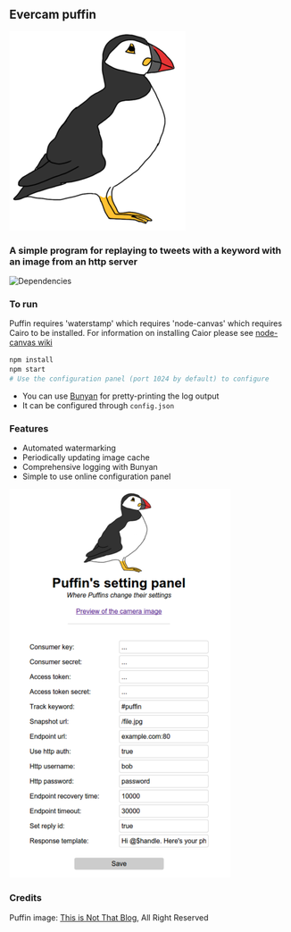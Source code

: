 ## Evercam puffin
![Puffin](public/puffin.png)

### A simple program for replaying to tweets with a keyword with an image from an http server

![Dependencies](https://david-dm.org/evercam/puffin.svg?style=flat)

### To run

Puffin requires 'waterstamp' which requires 'node-canvas' which requires Cairo to be installed.
For information on installing Caior please see [node-canvas wiki](https://github.com/learnboost/node-canvas/wiki)

```bash
npm install
npm start
# Use the configuration panel (port 1024 by default) to configure
```

* You can use [Bunyan](https://github.com/trentm/node-bunyan) for pretty-printing the log output
* It can be configured through `config.json`

### Features
* Automated watermarking
* Periodically updating image cache
* Comprehensive logging with Bunyan
* Simple to use online configuration panel

![Config panel](demo.png)

### Credits
Puffin image: [This is Not That Blog](http://thisisnotthatblog.com/2011/03/31/im-sorry-i-didnt-draw-a-puffin-until-just-now/), All Right Reserved
